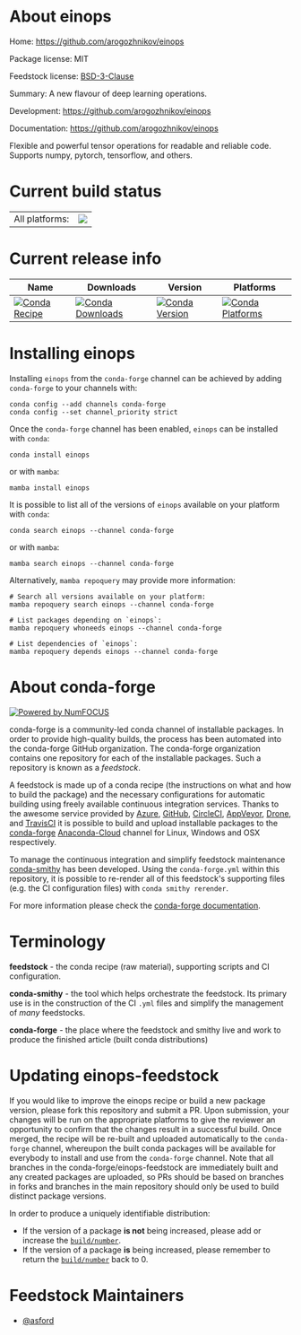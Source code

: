 About einops
============

Home: https://github.com/arogozhnikov/einops

Package license: MIT

Feedstock license: [BSD-3-Clause](https://github.com/conda-forge/einops-feedstock/blob/main/LICENSE.txt)

Summary: A new flavour of deep learning operations.

Development: https://github.com/arogozhnikov/einops

Documentation: https://github.com/arogozhnikov/einops

Flexible and powerful tensor operations for readable and reliable code.
Supports numpy, pytorch, tensorflow, and others.


Current build status
====================


<table><tr><td>All platforms:</td>
    <td>
      <a href="https://dev.azure.com/conda-forge/feedstock-builds/_build/latest?definitionId=7665&branchName=main">
        <img src="https://dev.azure.com/conda-forge/feedstock-builds/_apis/build/status/einops-feedstock?branchName=main">
      </a>
    </td>
  </tr>
</table>

Current release info
====================

| Name | Downloads | Version | Platforms |
| --- | --- | --- | --- |
| [![Conda Recipe](https://img.shields.io/badge/recipe-einops-green.svg)](https://anaconda.org/conda-forge/einops) | [![Conda Downloads](https://img.shields.io/conda/dn/conda-forge/einops.svg)](https://anaconda.org/conda-forge/einops) | [![Conda Version](https://img.shields.io/conda/vn/conda-forge/einops.svg)](https://anaconda.org/conda-forge/einops) | [![Conda Platforms](https://img.shields.io/conda/pn/conda-forge/einops.svg)](https://anaconda.org/conda-forge/einops) |

Installing einops
=================

Installing `einops` from the `conda-forge` channel can be achieved by adding `conda-forge` to your channels with:

```
conda config --add channels conda-forge
conda config --set channel_priority strict
```

Once the `conda-forge` channel has been enabled, `einops` can be installed with `conda`:

```
conda install einops
```

or with `mamba`:

```
mamba install einops
```

It is possible to list all of the versions of `einops` available on your platform with `conda`:

```
conda search einops --channel conda-forge
```

or with `mamba`:

```
mamba search einops --channel conda-forge
```

Alternatively, `mamba repoquery` may provide more information:

```
# Search all versions available on your platform:
mamba repoquery search einops --channel conda-forge

# List packages depending on `einops`:
mamba repoquery whoneeds einops --channel conda-forge

# List dependencies of `einops`:
mamba repoquery depends einops --channel conda-forge
```


About conda-forge
=================

[![Powered by
NumFOCUS](https://img.shields.io/badge/powered%20by-NumFOCUS-orange.svg?style=flat&colorA=E1523D&colorB=007D8A)](https://numfocus.org)

conda-forge is a community-led conda channel of installable packages.
In order to provide high-quality builds, the process has been automated into the
conda-forge GitHub organization. The conda-forge organization contains one repository
for each of the installable packages. Such a repository is known as a *feedstock*.

A feedstock is made up of a conda recipe (the instructions on what and how to build
the package) and the necessary configurations for automatic building using freely
available continuous integration services. Thanks to the awesome service provided by
[Azure](https://azure.microsoft.com/en-us/services/devops/), [GitHub](https://github.com/),
[CircleCI](https://circleci.com/), [AppVeyor](https://www.appveyor.com/),
[Drone](https://cloud.drone.io/welcome), and [TravisCI](https://travis-ci.com/)
it is possible to build and upload installable packages to the
[conda-forge](https://anaconda.org/conda-forge) [Anaconda-Cloud](https://anaconda.org/)
channel for Linux, Windows and OSX respectively.

To manage the continuous integration and simplify feedstock maintenance
[conda-smithy](https://github.com/conda-forge/conda-smithy) has been developed.
Using the ``conda-forge.yml`` within this repository, it is possible to re-render all of
this feedstock's supporting files (e.g. the CI configuration files) with ``conda smithy rerender``.

For more information please check the [conda-forge documentation](https://conda-forge.org/docs/).

Terminology
===========

**feedstock** - the conda recipe (raw material), supporting scripts and CI configuration.

**conda-smithy** - the tool which helps orchestrate the feedstock.
                   Its primary use is in the construction of the CI ``.yml`` files
                   and simplify the management of *many* feedstocks.

**conda-forge** - the place where the feedstock and smithy live and work to
                  produce the finished article (built conda distributions)


Updating einops-feedstock
=========================

If you would like to improve the einops recipe or build a new
package version, please fork this repository and submit a PR. Upon submission,
your changes will be run on the appropriate platforms to give the reviewer an
opportunity to confirm that the changes result in a successful build. Once
merged, the recipe will be re-built and uploaded automatically to the
`conda-forge` channel, whereupon the built conda packages will be available for
everybody to install and use from the `conda-forge` channel.
Note that all branches in the conda-forge/einops-feedstock are
immediately built and any created packages are uploaded, so PRs should be based
on branches in forks and branches in the main repository should only be used to
build distinct package versions.

In order to produce a uniquely identifiable distribution:
 * If the version of a package **is not** being increased, please add or increase
   the [``build/number``](https://docs.conda.io/projects/conda-build/en/latest/resources/define-metadata.html#build-number-and-string).
 * If the version of a package **is** being increased, please remember to return
   the [``build/number``](https://docs.conda.io/projects/conda-build/en/latest/resources/define-metadata.html#build-number-and-string)
   back to 0.

Feedstock Maintainers
=====================

* [@asford](https://github.com/asford/)


